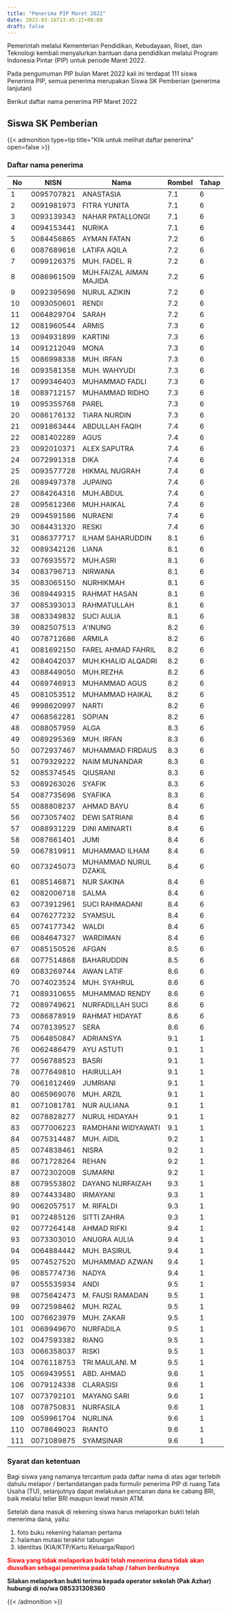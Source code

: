 ```yaml
---
title: "Penerima PIP Maret 2022"
date: 2022-03-16T13:45:22+08:00
draft: false
---
```


Pemerintah melalui Kementerian Pendidikan, Kebudayaan, Riset, dan Teknologi kembali menyalurkan bantuan dana pendidikan melalui Program Indonesia Pintar (PIP) untuk periode Maret 2022.

Pada pengumuman PIP bulan Maret 2022 kali ini terdapat 111 siswa Penerima PIP, semua penerima merupakan Siswa SK Pemberian (penerima lanjutan)

Berikut daftar nama penerima PIP Maret 2022

## Siswa SK Pemberian

{{< admonition type=tip title="Klik untuk melihat daftar penerima" open=false >}}

  ### Daftar nama penerima

| No  | NISN       | Nama                    | Rombel | Tahap |
| --- | ---------- | ----------------------- | ------ | ----- |
| 1   | 0095707821 | ANASTASIA               | 7.1    | 6     |
| 2   | 0091981973 | FITRA YUNITA            | 7.1    | 6     |
| 3   | 0093139343 | NAHAR PATALLONGI        | 7.1    | 6     |
| 4   | 0094153441 | NURIKA                  | 7.1    | 6     |
| 5   | 0084456865 | AYMAN FATAN             | 7.2    | 6     |
| 6   | 0087689616 | LATIFA AQILA            | 7.2    | 6     |
| 7   | 0099126375 | MUH. FADEL. R           | 7.2    | 6     |
| 8   | 0086961509 | MUH.FAIZAL AIMAN MAJIDA | 7.2    | 6     |
| 9   | 0092395696 | NURUL AZIKIN            | 7.2    | 6     |
| 10  | 0093050601 | RENDI                   | 7.2    | 6     |
| 11  | 0064829704 | SARAH                   | 7.2    | 6     |
| 12  | 0081960544 | ARMIS                   | 7.3    | 6     |
| 13  | 0094931899 | KARTINI                 | 7.3    | 6     |
| 14  | 0091212049 | MONA                    | 7.3    | 6     |
| 15  | 0086998338 | MUH. IRFAN              | 7.3    | 6     |
| 16  | 0093581358 | MUH. WAHYUDI            | 7.3    | 6     |
| 17  | 0099346403 | MUHAMMAD FADLI          | 7.3    | 6     |
| 18  | 0089712157 | MUHAMMAD RIDHO          | 7.3    | 6     |
| 19  | 0095355768 | PAREL                   | 7.3    | 6     |
| 20  | 0086176132 | TIARA NURDIN            | 7.3    | 6     |
| 21  | 0091863444 | ABDULLAH FAQIH          | 7.4    | 6     |
| 22  | 0081402289 | AGUS                    | 7.4    | 6     |
| 23  | 0092010371 | ALEX SAPUTRA            | 7.4    | 6     |
| 24  | 0072991318 | DIKA                    | 7.4    | 6     |
| 25  | 0093577728 | HIKMAL NUGRAH           | 7.4    | 6     |
| 26  | 0089497378 | JUPAING                 | 7.4    | 6     |
| 27  | 0084264316 | MUH.ABDUL               | 7.4    | 6     |
| 28  | 0095612366 | MUH.HAIKAL              | 7.4    | 6     |
| 29  | 0094591586 | NURAENI                 | 7.4    | 6     |
| 30  | 0084431320 | RESKI                   | 7.4    | 6     |
| 31  | 0086377717 | ILHAM SAHARUDDIN        | 8.1    | 6     |
| 32  | 0089342126 | LIANA                   | 8.1    | 6     |
| 33  | 0076935572 | MUH.ASRI                | 8.1    | 6     |
| 34  | 0083796713 | NIRWANA                 | 8.1    | 6     |
| 35  | 0083065150 | NURHIKMAH               | 8.1    | 6     |
| 36  | 0089449315 | RAHMAT HASAN            | 8.1    | 6     |
| 37  | 0085393013 | RAHMATULLAH             | 8.1    | 6     |
| 38  | 0083349832 | SUCI AULIA              | 8.1    | 6     |
| 39  | 0082507513 | A'INUNG                 | 8.2    | 6     |
| 40  | 0078712686 | ARMILA                  | 8.2    | 6     |
| 41  | 0081692150 | FAREL AHMAD FAHRIL      | 8.2    | 6     |
| 42  | 0084042037 | MUH.KHALID ALQADRI      | 8.2    | 6     |
| 43  | 0088449050 | MUH.REZHA               | 8.2    | 6     |
| 44  | 0089746913 | MUHAMMAD AGUS           | 8.2    | 6     |
| 45  | 0081053512 | MUHAMMAD HAIKAL         | 8.2    | 6     |
| 46  | 9998620997 | NARTI                   | 8.2    | 6     |
| 47  | 0068562281 | SOPIAN                  | 8.2    | 6     |
| 48  | 0088057959 | ALGA                    | 8.3    | 6     |
| 49  | 0089295369 | MUH. IRFAN              | 8.3    | 6     |
| 50  | 0072937467 | MUHAMMAD FIRDAUS        | 8.3    | 6     |
| 51  | 0079329222 | NAIM MUNANDAR           | 8.3    | 6     |
| 52  | 0085374545 | QIUSRANI                | 8.3    | 6     |
| 53  | 0089263026 | SYAFIK                  | 8.3    | 6     |
| 54  | 0087735696 | SYAFIKA                 | 8.3    | 6     |
| 55  | 0088808237 | AHMAD BAYU              | 8.4    | 6     |
| 56  | 0073057402 | DEWI SATRIANI           | 8.4    | 6     |
| 57  | 0088931229 | DINI AMINARTI           | 8.4    | 6     |
| 58  | 0087661401 | JUMI                    | 8.4    | 6     |
| 59  | 0067819911 | MUHAMMAD ILHAM          | 8.4    | 6     |
| 60  | 0073245073 | MUHAMMAD NURUL DZAKIL   | 8.4    | 6     |
| 61  | 0085146871 | NUR SAKINA              | 8.4    | 6     |
| 62  | 0082006718 | SALMA                   | 8.4    | 6     |
| 63  | 0073912961 | SUCI RAHMADANI          | 8.4    | 6     |
| 64  | 0076277232 | SYAMSUL                 | 8.4    | 6     |
| 65  | 0074177342 | WALDI                   | 8.4    | 6     |
| 66  | 0084647327 | WARDIMAN                | 8.4    | 6     |
| 67  | 0085150526 | AFGAN                   | 8.5    | 6     |
| 68  | 0077514868 | BAHARUDDIN              | 8.5    | 6     |
| 69  | 0083269744 | AWAN LATIF              | 8.6    | 6     |
| 70  | 0074023524 | MUH. SYAHRUL            | 8.6    | 6     |
| 71  | 0089310655 | MUHAMMAD RENDY          | 8.6    | 6     |
| 72  | 0089749621 | NURFADILLAH SUCI        | 8.6    | 6     |
| 73  | 0086878919 | RAHMAT HIDAYAT          | 8.6    | 6     |
| 74  | 0078139527 | SERA                    | 8.6    | 6     |
| 75  | 0064850847 | ADRIANSYA               | 9.1    | 1     |
| 76  | 0062486479 | AYU ASTUTI              | 9.1    | 1     |
| 77  | 0056788523 | BASRI                   | 9.1    | 1     |
| 78  | 0077649810 | HAIRULLAH               | 9.1    | 1     |
| 79  | 0061612469 | JUMRIANI                | 9.1    | 1     |
| 80  | 0065969076 | MUH. ARZIL              | 9.1    | 1     |
| 81  | 0071081781 | NUR AULIANA             | 9.1    | 1     |
| 82  | 0078828277 | NURUL HIDAYAH           | 9.1    | 1     |
| 83  | 0077006223 | RAMDHANI WIDYAWATI      | 9.1    | 1     |
| 84  | 0075314487 | MUH. AIDIL              | 9.2    | 1     |
| 85  | 0074838461 | NISRA                   | 9.2    | 1     |
| 86  | 0071728264 | REHAN                   | 9.2    | 1     |
| 87  | 0072302008 | SUMARNI                 | 9.2    | 1     |
| 88  | 0079553802 | DAYANG NURFAIZAH        | 9.3    | 1     |
| 89  | 0074433480 | IRMAYANI                | 9.3    | 1     |
| 90  | 0062057517 | M. RIFALDI              | 9.3    | 1     |
| 91  | 0072485126 | SITTI ZAHRA             | 9.3    | 1     |
| 92  | 0077264148 | AHMAD RIFKI             | 9.4    | 1     |
| 93  | 0073303010 | ANUGRA AULIA            | 9.4    | 1     |
| 94  | 0064884442 | MUH. BASIRUL            | 9.4    | 1     |
| 95  | 0074527520 | MUHAMMAD AZWAN          | 9.4    | 1     |
| 96  | 0085774736 | NADYA                   | 9.4    | 1     |
| 97  | 0055535934 | ANDI                    | 9.5    | 1     |
| 98  | 0075642473 | M. FAUSI RAMADAN        | 9.5    | 1     |
| 99  | 0072598462 | MUH. RIZAL              | 9.5    | 1     |
| 100 | 0076623979 | MUH. ZAKAR              | 9.5    | 1     |
| 101 | 0069949670 | NURFADILA               | 9.5    | 1     |
| 102 | 0047593382 | RIANG                   | 9.5    | 1     |
| 103 | 0066358037 | RISKI                   | 9.5    | 1     |
| 104 | 0076118753 | TRI MAULANI. M          | 9.5    | 1     |
| 105 | 0069439551 | ABD. AHMAD              | 9.6    | 1     |
| 106 | 0079124338 | CLARASISI               | 9.6    | 1     |
| 107 | 0073792101 | MAYANG SARI             | 9.6    | 1     |
| 108 | 0078750831 | NURFASILA               | 9.6    | 1     |
| 109 | 0059961704 | NURLINA                 | 9.6    | 1     |
| 110 | 0078649023 | RIANTO                  | 9.6    | 1     |
| 111 | 0071089875 | SYAMSINAR               | 9.6    | 1     |

### Syarat dan ketentuan
  Bagi siswa yang namanya tercantum pada daftar nama di atas agar terlebih dahulu melapor / bertandatangan pada formulir penerima PIP di ruang Tata Usaha (TU), selanjutnya dapat melakukan pencairan dana ke cabang BRI, baik melalui teller BRI maupun lewat mesin ATM.
  
  Setelah dana masuk di rekening siswa harus melaporkan bukti telah menerima dana, yaitu:
  1) foto buku rekening halaman pertama 
  2) halaman mutasi terakhir tabungan 
  3) Identitas (KIA/KTP/Kartu Keluarga/Rapor)
  
  <span style="color:#ff0000"> **Siswa yang tidak melaporkan bukti telah menerima dana tidak akan diusulkan sebagai penerima pada tahap / tahun berikutnya** </span>
  
  **Silakan melaporkan bukti terima kepada operator sekolah (Pak Azhar) hubungi di no/wa 085331308360**

{{< /admonition >}}